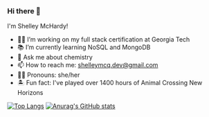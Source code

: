 ### Hi there 👋

I'm Shelley McHardy!

- 👷‍♀️ I’m working on my full stack certification at Georgia Tech
- 📚 I’m currently learning NoSQL and MongoDB
- 🧪 Ask me about chemistry
- 📫 How to reach me: shelleymcq.dev@gmail.com
- 👩‍🦰 Pronouns: she/her
- 🏝️ Fun fact: I've played over 1400 hours of Animal Crossing New Horizons

[![Top Langs](https://github-readme-stats.vercel.app/api/top-langs/?username=shelleymcq)](https://github.com/anuraghazra/github-readme-stats)
[![Anurag's GitHub stats](https://github-readme-stats.vercel.app/api?username=shelleymcq)](https://github.com/anuraghazra/github-readme-stats)



